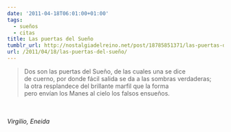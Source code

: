 ```yaml
---
date: '2011-04-18T06:01:00+01:00'
tags:
  - sueños
  - citas
title: Las puertas del Sueño
tumblr_url: http://nostalgiadelreino.net/post/18785851371/las-puertas-del-sueño
url: /2011/04/18/las-puertas-del-sueño/
---
```


<blockquote>Dos son las puertas del Sueño, de las cuales una se dice<br/>de cuerno, por donde fácil salida se da a las sombras verdaderas;<br/>la otra resplandece del brillante marfil que la forma<br/>pero envían los Manes al cielo los falsos ensueños.</blockquote><br/><br/><em>Virgilio, Eneida</em><div class="blogger-post-footer"><img width="1" height="1" src="https://blogger.googleusercontent.com/tracker/1180118427259117074-3197374819177160412?l=nostalgiadelreino.blogspot.com" alt=""/></div>